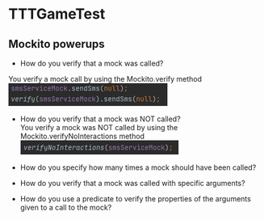 # TTTGameTest

## Mockito powerups

* How do you verify that a mock was called?

You verify a mock call by using the Mockito.verify method\
![Code example](https://github.com/MadsMeinertAndersenCPHBusiness/TTTGameTest/blob/main/1.PNG)

* How do you verify that a mock was NOT called?\
You verify a mock was NOT called by using the Mockito.verifyNoInteractions method\
![Code example](https://github.com/MadsMeinertAndersenCPHBusiness/TTTGameTest/blob/main/2.PNG)
* How do you specify how many times a mock should have been called?

* How do you verify that a mock was called with specific arguments?
* How do you use a predicate to verify the properties of the arguments
given to a call to the mock?
